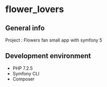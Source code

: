 # flower_lovers

## General info

Project : Flowers fan small app with symfony 5

## Development environment

* PHP 7.2.5
* Symfony CLI
* Composer
